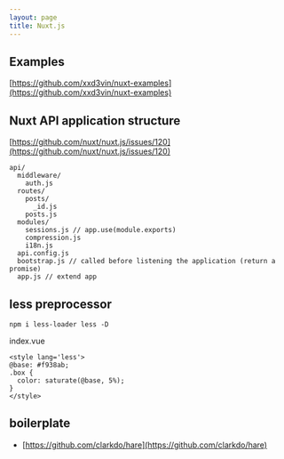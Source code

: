 ```yaml
---
layout: page
title: Nuxt.js
---
```


## Examples

[https://github.com/xxd3vin/nuxt-examples](https://github.com/xxd3vin/nuxt-examples)

## Nuxt API application structure

[https://github.com/nuxt/nuxt.js/issues/120](https://github.com/nuxt/nuxt.js/issues/120)

```
api/
  middleware/
    auth.js
  routes/
    posts/
      _id.js
    posts.js
  modules/
    sessions.js // app.use(module.exports)
    compression.js
    i18n.js
  api.config.js
  bootstrap.js // called before listening the application (return a promise)
  app.js // extend app
```

## less preprocessor

```
npm i less-loader less -D
```

index.vue

```vue
<style lang='less'>
@base: #f938ab;
.box {
  color: saturate(@base, 5%);
}
</style>
```

## boilerplate

- [https://github.com/clarkdo/hare](https://github.com/clarkdo/hare)